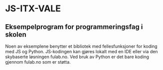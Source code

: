 # JS-ITX-VALE
 
## Eksempelprogram for programmeringsfag i skolen

Noen av eksemplene benytter et bibliotek med fellesfunksjoner for koding med JS og Python. JS-kodingen kan gjøres lokalt med en IDE eller via den skybaserte løsningen fulab.no. Ved bruk av Python er det bare koding gjennom fulab.no som er støtta. 

